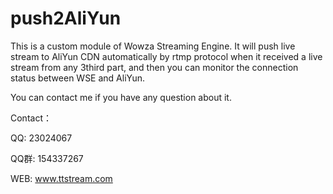 # push2AliYun
This is a custom module of Wowza Streaming Engine.
It will push live stream to AliYun CDN automatically by rtmp protocol when it received a live stream from any 3third part, and then you can monitor the connection status between WSE and AliYun.

You can contact me if you have any question about it.


Contact：


QQ: 23024067

QQ群: 154337267

WEB: www.ttstream.com
